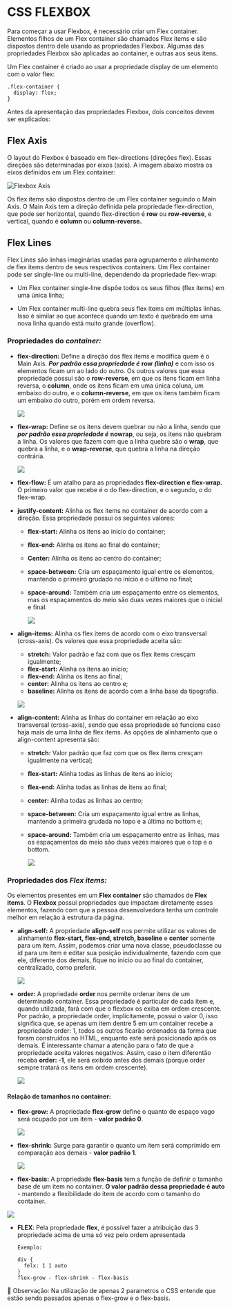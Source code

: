 # CSS FLEXBOX

Para começar a usar Flexbox, é necessário criar um Flex container. Elementos filhos de um Flex container são chamados Flex items e são dispostos dentro dele usando as propriedades Flexbox. Algumas das propriedades Flexbox são aplicadas ao container, e outras aos seus itens.

Um Flex container é criado ao usar a propriedade display de um elemento com o valor flex:

    .flex-container {
      display: flex;
    }

Antes da apresentação das propriedades Flexbox, dois conceitos devem ser explicados:

## Flex Axis

O layout do Flexbox é baseado em flex-directions (direções flex). Essas direções são determinadas por eixos (axis). A imagem abaixo mostra os eixos definidos em um Flex container:

![Flexbox Axis](CSS-Flexbox-Axis.png)

Os flex items são dispostos dentro de um Flex container seguindo o Main Axis. O Main Axis tem a direção definida pela propriedade flex-direction, que pode ser horizontal, quando flex-direction é **row** ou **row-reverse**, e vertical, quando é **column** ou **column-reverse.**

## Flex Lines

Flex Lines são linhas imaginárias usadas para agrupamento e alinhamento de flex items dentro de seus respectivos containers. Um Flex container pode ser single-line ou multi-line, dependendo da propriedade flex-wrap:

- Um Flex container single-line dispõe todos os seus filhos (flex items) em uma única linha;

- Um Flex container multi-line quebra seus flex items em múltiplas linhas. Isso é similar ao que acontece quando um texto é quebrado em uma nova linha quando está muito grande (overflow).

### Propriedades do ***container:***

- **flex-direction:** Define a direção dos flex items e modifica quem é o Main Axis. ***Por padrão essa propriedade é*** **row** ***(linha)*** e com isso os elementos ficam um ao lado do outro. Os outros valores que essa propriedade possui são o **row-reverse**, em que os itens ficam em linha reversa, o **column**, onde os itens ficam em uma única coluna, um embaixo do outro, e o **column-reverse**, em que os itens também ficam um embaixo do outro, porém em ordem reversa.

  ![](flex-box/flex-direction.png)

- **flex-wrap:** Define se os itens devem quebrar ou não a linha, sendo que ***por padrão essa propriedade é*** **nowrap**, ou seja, os itens não quebram a linha. Os valores que fazem com que a linha quebre são o **wrap**, que quebra a linha, e o **wrap-reverse**, que quebra a linha na direção contrária.

  ![](flex-box/flex-wrap.png)

- **flex-flow:** É um atalho para as propriedades **flex-direction e flex-wrap.** O primeiro valor que recebe é o do flex-direction, e o segundo, o do flex-wrap.

- **justify-content:** Alinha os flex items no container de acordo com a direção. Essa propriedade possui os seguintes valores:
  - **flex-start:** Alinha os itens ao início do container;
  - **flex-end:** Alinha os itens ao final do container;
  - **Center:** Alinha os itens ao centro do container;
  - **space-between:** Cria um espaçamento igual entre os elementos, mantendo o primeiro grudado no início e o último no final;
  - **space-around:** Também cria um espaçamento entre os elementos, mas os espaçamentos do meio são duas vezes maiores que o inicial e final.

    ![](flex-box/justify-content.png)

- **align-items:**  Alinha os flex items de acordo com o eixo transversal (cross-axis). Os valores que essa propriedade aceita são:
  - **stretch:** Valor padrão e faz com que os flex items cresçam igualmente;
  - **flex-start:** Alinha os itens ao início;
  - **flex-end:** Alinha os itens ao final;
  - **center:** Alinha os itens ao centro e;
  - **baseline:** Alinha os itens de acordo com a linha base da tipografia.

  ![](flex-box/align-items.png)
- **align-content:** Alinha as linhas do container em relação ao eixo transversal (cross-axis), sendo que essa propriedade só funciona caso haja mais de uma linha de flex items. As opções de alinhamento que o align-content apresenta são:
  - **stretch:** Valor padrão que faz com que os flex items cresçam igualmente na vertical;
  - **flex-start:** Alinha todas as linhas de itens ao início;
  - **flex-end:** Alinha todas as linhas de itens ao final;
  - **center:** Alinha todas as linhas ao centro;
  - **space-between:** Cria um espaçamento igual entre as linhas, mantendo a primeira grudada no topo e a última no bottom e;
  - **space-around:** Também cria um espaçamento entre as linhas, mas os espaçamentos do meio são duas vezes maiores que o top e o bottom.

    ![](flex-box/align-content.png)

### Propriedades dos ***Flex items:***

Os elementos presentes em um **Flex container** são chamados de **Flex items**. O **Flexbox** possui propriedades que impactam diretamente esses elementos, fazendo com que a pessoa desenvolvedora tenha um controle melhor em relação à estrutura da página.

- **align-self:** A propriedade **align-self** nos permite utilizar os valores de alinhamento **flex-start, flex-end, stretch, baseline** e **center** somente para um item. Assim, podemos criar uma nova classe, pseudoclasse ou id para um item e editar sua posição individualmente, fazendo com que ele, diferente dos demais, fique no início ou ao final do container, centralizado, como preferir.

  ![](flex-box/align-self.png)

- **order:** A propriedade **order** nos permite ordenar itens de um determinado container. Essa propriedade é particular de cada item e, quando utilizada, fará com que o flexbox os exiba em ordem crescente. Por padrão, a propriedade order, implicitamente, possui o valor 0, isso significa que, se apenas um item dentre 5 em um container recebe a propriedade order: 1, todos os outros ficarão ordenados da forma que foram construídos no HTML, enquanto este será posicionado após os demais.
É interessante chamar a atenção para o fato de que a propriedade aceita valores negativos. Assim, caso o item diferentão receba **order: -1**, ele será exibido antes dos demais (porque order sempre tratará os itens em ordem crescente).

  ![](flex-box/order.png)

#### Relação de tamanhos no container:

- **flex-grow:** A propriedade **flex-grow** define o quanto de espaço vago será ocupado por um item - **valor padrão 0**.

  ![](flex-box/flex-grow.png)
- **flex-shrink:** Surge para garantir o quanto um item será comprimido em comparação aos demais - **valor padrão 1**.

  ![](flex-box/flex-shrink.png)

- **flex-basis:** A propriedade **flex-basis** tem a função de definir o tamanho base de um item no container. **O valor padrão dessa propriedade é auto** - mantendo a flexibilidade do item de acordo com o tamanho do container.

![](flex-box/flex-basis.png)

- **FLEX**: Pela propriedade **flex**, é possível fazer a atribuição das 3 propriedade acima de uma só vez pelo ordem apresentada 

      Exemplo:

      div {
        felx: 1 1 auto
      }
      flex-grow - flex-shrink - flex-basis

👀 Observação: Na utilização de apenas 2 parametros o CSS entende que estão sendo passados apenas o flex-grow e o flex-basis.
